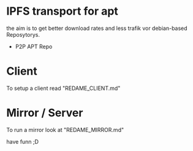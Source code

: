 # IPFS transport for apt


the aim is to get better download rates and less trafik vor debian-based Reposytorys.
 * P2P APT Repo


# Client

To setup a client read "REDAME_CLIENT.md"

# Mirror / Server

To run a mirror look at "REDAME_MIRROR.md"

have funn ;D
